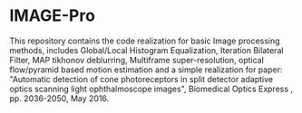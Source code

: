 # IMAGE-Pro
This repository contains the code realization for basic Image processing methods, includes Global/Local Histogram Equalization, Iteration Bilateral Filter, MAP tikhonov deblurring, Multiframe super-resolution, optical flow/pyramid based motion estimation and a simple realization for paper:  "Automatic detection of cone photoreceptors in split detector adaptive optics scanning light ophthalmoscope images", Biomedical Optics Express , pp. 2036-2050, May 2016.
